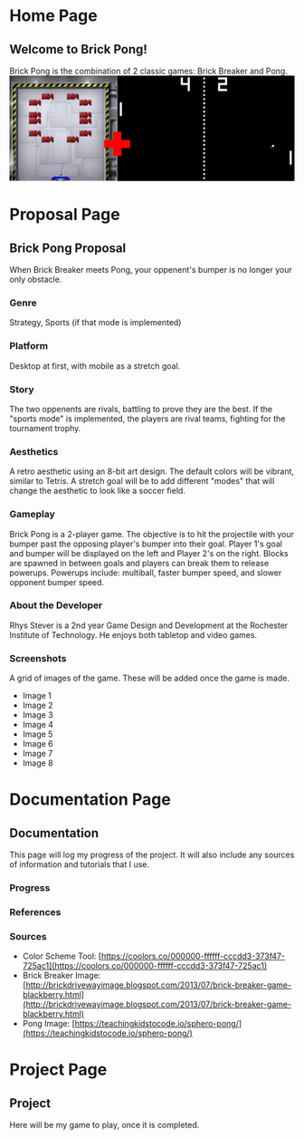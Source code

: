 # Home Page

## Welcome to Brick Pong!
Brick Pong is the combination of 2 classic games: Brick Breaker and Pong.
![Home Image](images/home_img.PNG)


# Proposal Page

## Brick Pong Proposal
When Brick Breaker meets Pong, your oppenent's bumper is no longer your only obstacle.

### Genre
Strategy, Sports (if that mode is implemented)

### Platform
Desktop at first, with mobile as a stretch goal.

### Story
The two oppenents are rivals, battling to prove they are the best. If the "sports mode" is implemented, the players are rival teams, fighting for the tournament trophy.

### Aesthetics
A retro aesthetic using an 8-bit art design. The default colors will be vibrant, similar to Tetris.
A stretch goal will be to add different "modes" that will change the aesthetic to look like a soccer field.

### Gameplay
Brick Pong is a 2-player game. The objective is to hit the projectile with your bumper past the opposing player's bumper into their goal. Player 1's goal and bumper will be displayed on the left and Player 2's on the right.
Blocks are spawned in between goals and players can break them to release powerups. Powerups include: multiball, faster bumper speed, and slower opponent bumper speed.

### About the Developer
Rhys Stever is a 2nd year Game Design and Development at the Rochester Institute of Technology. He enjoys both tabletop and video games.

### Screenshots
A grid of images of the game. These will be added once the game is made.
* Image 1
* Image 2
* Image 3
* Image 4
* Image 5
* Image 6
* Image 7
* Image 8


# Documentation Page

## Documentation
This page will log my progress of the project. It will also include any sources of information and tutorials that I use.

### Progress
### References
### Sources
* Color Scheme Tool: [https://coolors.co/000000-ffffff-cccdd3-373f47-725ac1](https://coolors.co/000000-ffffff-cccdd3-373f47-725ac1)
* Brick Breaker Image: [http://brickdrivewayimage.blogspot.com/2013/07/brick-breaker-game-blackberry.html](http://brickdrivewayimage.blogspot.com/2013/07/brick-breaker-game-blackberry.html)
* Pong Image: [https://teachingkidstocode.io/sphero-pong/](https://teachingkidstocode.io/sphero-pong/)

# Project Page

## Project
Here will be my game to play, once it is completed.
